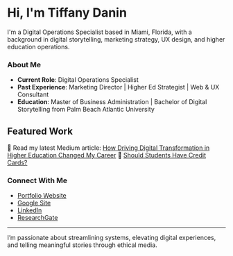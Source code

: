 # Hi, I'm Tiffany Danin

I'm a Digital Operations Specialist based in Miami, Florida, with a background in digital storytelling, marketing strategy, UX design, and higher education operations.

### About Me

- **Current Role**: Digital Operations Specialist
- **Past Experience**: Marketing Director | Higher Ed Strategist | Web & UX Consultant
- **Education**: Master of Business Administration | Bachelor of Digital Storytelling from Palm Beach Atlantic University

## Featured Work

📄 Read my latest Medium article: [How Driving Digital Transformation in Higher Education Changed My Career](https://medium.com/@tiffanydanin/driving-digital-transformation-in-higher-education-acbcba7114e6)
📄 [Should Students Have Credit Cards?](https://www.researchgate.net/publication/381085155_Should_Students_Have_Credit_Cards)  

### Connect With Me

- [Portfolio Website](https://tiffanydanin.com)
- [Google Site](https://sites.google.com/view/tiffanydanin)
- [LinkedIn](https://linkedin.com/in/tiffanydanin)
- [ResearchGate](https://www.researchgate.net/profile/Tiffany-Danin)

---

I’m passionate about streamlining systems, elevating digital experiences, and telling meaningful stories through ethical media.
